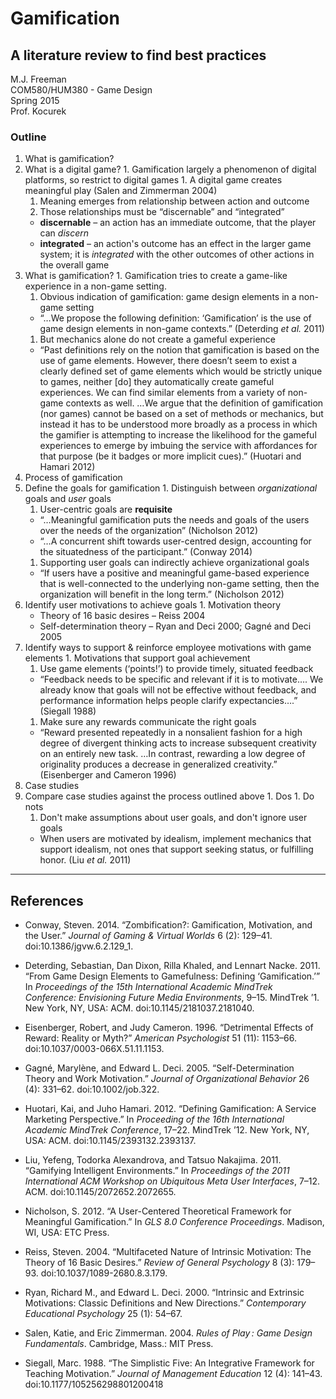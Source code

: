 # Gamification 
## A literature review to find best practices

M.J. Freeman  
COM580/HUM380 - Game Design  
Spring 2015  
Prof. Kocurek  

### Outline

1. What is gamification?
  1. What is a digital game?
    1. Gamification largely a phenomenon of digital platforms, so restrict to digital games
    1. A digital game creates meaningful play (Salen and Zimmerman 2004)
      1. Meaning emerges from relationship between action and outcome
      1. Those relationships must be “discernable” and “integrated”
        * **discernable** &ndash; an action has an immediate outcome, that the player can *discern*
        * **integrated** &ndash; an action's outcome has an effect in the larger game system; it is *integrated* with the other outcomes of other actions in the overall game
  1. What is gamification?
    1. Gamification tries to create a game-like experience in a non-game setting.  
      1. Obvious indication of gamification: game design elements in a non-game setting
        * “…We propose the following definition: ‘Gamification’ is the use of game design elements in non-game contexts.” (Deterding *et al.* 2011)
      1. But mechanics alone do not create a gameful experience
        * “Past definitions rely on the notion that gamification is based on the use of game elements. However, there doesn’t seem to exist a clearly defined set of game elements which would be strictly unique to games, neither [do] they automatically create gameful experiences. We can find similar elements from a variety of non-game contexts as well. …We argue that the definition of gamification (nor games) cannot be based on a set of methods or mechanics, but instead it has to be understood more broadly as a process in which the gamifier is attempting to increase the likelihood for the gameful experiences to emerge by imbuing the service with affordances for that purpose (be it badges or more implicit cues).” (Huotari and Hamari 2012)
1. Process of gamification
  1. Define the goals for gamification
    1. Distinguish between *organizational* goals and *user* goals
      1. User-centric goals are **requisite**
        * “…Meaningful gamification puts the needs and goals of the users over the needs of the organization” (Nicholson 2012)
        * “…A concurrent shift towards user-centred design, accounting for the situatedness of the participant.” (Conway 2014)
      1. Supporting user goals can indirectly achieve organizational goals
        * “If users have a positive and meaningful game-based experience that is well-connected to the underlying non-game setting, then the organization will benefit in the long term.” (Nicholson 2012)
  1. Identify user motivations to achieve goals
    1. Motivation theory
      * Theory of 16 basic desires &ndash; Reiss 2004
      * Self-determination theory &ndash; Ryan and Deci 2000; Gagné and Deci 2005
  1. Identify ways to support & reinforce employee motivations with game elements
    1. Motivations that support goal achievement
      1. Use game elements (‘points!’) to provide timely, situated feedback
        * “Feedback needs to be specific and relevant if it is to motivate…. We already know that goals will not be effective without feedback, and performance information helps people clarify expectancies….” (Siegall 1988)
      1. Make sure any rewards communicate the right goals
        * “Reward presented repeatedly in a nonsalient fashion for a high degree of divergent thinking acts to increase subsequent creativity on an entirely new task. …In contrast, rewarding a low degree of originality produces a decrease in generalized creativity.” (Eisenberger and Cameron 1996)
1. Case studies
  1. Compare case studies against the process outlined above
    1. Dos
    1. Do nots
      1. Don't make assumptions about user goals, and don't ignore user goals
        * When users are motivated by idealism, implement mechanics that support idealism, not ones that support seeking status, or fulfilling honor. (Liu *et al.* 2011)


----

## References

* Conway, Steven. 2014. “Zombification?: Gamification, Motivation, and the User.” *Journal of Gaming & Virtual Worlds* 6 (2): 129–41. doi:10.1386/jgvw.6.2.129_1.

* Deterding, Sebastian, Dan Dixon, Rilla Khaled, and Lennart Nacke. 2011. “From Game Design Elements to Gamefulness: Defining ‘Gamification.’” In *Proceedings of the 15th International Academic MindTrek Conference: Envisioning Future Media Environments*, 9–15. MindTrek ’1. New York, NY, USA: ACM. doi:10.1145/2181037.2181040.

* Eisenberger, Robert, and Judy Cameron. 1996. “Detrimental Effects of Reward: Reality or Myth?” *American Psychologist* 51 (11): 1153–66. doi:10.1037/0003-066X.51.11.1153.

* Gagné, Marylène, and Edward L. Deci. 2005. “Self-Determination Theory and Work Motivation.” *Journal of Organizational Behavior* 26 (4): 331–62. doi:10.1002/job.322.

* Huotari, Kai, and Juho Hamari. 2012. “Defining Gamification: A Service Marketing Perspective.” In *Proceeding of the 16th International Academic MindTrek Conference*, 17–22. MindTrek ’12. New York, NY, USA: ACM. doi:10.1145/2393132.2393137.

* Liu, Yefeng, Todorka Alexandrova, and Tatsuo Nakajima. 2011. “Gamifying Intelligent Environments.” In *Proceedings of the 2011 International ACM Workshop on Ubiquitous Meta User Interfaces*, 7–12. ACM. doi:10.1145/2072652.2072655.

* Nicholson, S. 2012. “A User-Centered Theoretical Framework for Meaningful Gamification.” In *GLS 8.0 Conference Proceedings*. Madison, WI, USA: ETC Press.

* Reiss, Steven. 2004. “Multifaceted Nature of Intrinsic Motivation: The Theory of 16 Basic Desires.” *Review of General Psychology* 8 (3): 179–93. doi:10.1037/1089-2680.8.3.179.

* Ryan, Richard M., and Edward L. Deci. 2000. “Intrinsic and Extrinsic Motivations: Classic Definitions and New Directions.” *Contemporary Educational Psychology* 25 (1): 54–67.

* Salen, Katie, and Eric Zimmerman. 2004. *Rules of Play : Game Design Fundamentals*. Cambridge, Mass.: MIT Press.

* Siegall, Marc. 1988. “The Simplistic Five: An Integrative Framework for Teaching Motivation.” *Journal of Management Education* 12 (4): 141–43. doi:10.1177/105256298801200418


